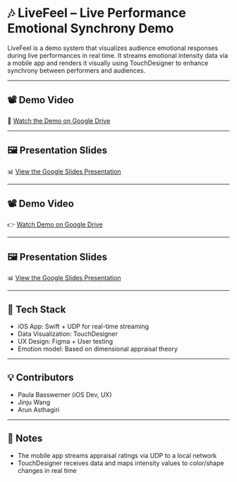 # 🎶 LiveFeel – Live Performance Emotional Synchrony Demo

LiveFeel is a demo system that visualizes audience emotional responses during live performances in real time. It streams emotional intensity data via a mobile app and renders it visually using TouchDesigner to enhance synchrony between performers and audiences.

---
## 📽️ Demo Video

🎥 [Watch the Demo on Google Drive](https://drive.google.com/file/d/1BZu-OeAn8KMWSIRsTtF8JNkD97Yl97E-/view?usp=sharing)

---

## 🖼️ Presentation Slides

📊 [View the Google Slides Presentation](https://docs.google.com/presentation/d/16oaQyTHS0l7Gc6x26TAGTm7QqnUzbtkgo_8m58yyCOU/edit?usp=sharing)

---

## 📽️ Demo Video
  
👉 [Watch Demo on Google Drive]([https://drive.google.com/file/d/DRIVE_VIDEO_ID/view](https://drive.google.com/file/d/1BZu-OeAn8KMWSIRsTtF8JNkD97Yl97E-/view?usp=sharing))

---

## 🖼️ Presentation Slides

📊 [View the Google Slides Presentation]([https://docs.google.com/presentation/d/PRESENTATION_ID/edit?usp=sharing](https://docs.google.com/presentation/d/16oaQyTHS0l7Gc6x26TAGTm7QqnUzbtkgo_8m58yyCOU/edit?usp=sharing))

---

## 🔧 Tech Stack

- iOS App: Swift + UDP for real-time streaming
- Data Visualization: TouchDesigner
- UX Design: Figma + User testing
- Emotion model: Based on dimensional appraisal theory

---

## 💡 Contributors

- Paula Basswerner (iOS Dev, UX)
- Jinju Wang
- Arun Asthagiri

---

## 📝 Notes

- The mobile app streams appraisal ratings via UDP to a local network
- TouchDesigner receives data and maps intensity values to color/shape changes in real time
